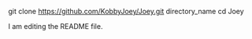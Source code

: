 git clone https://github.com/KobbyJoey/Joey.git directory_name
cd Joey

I am editing the README file.
